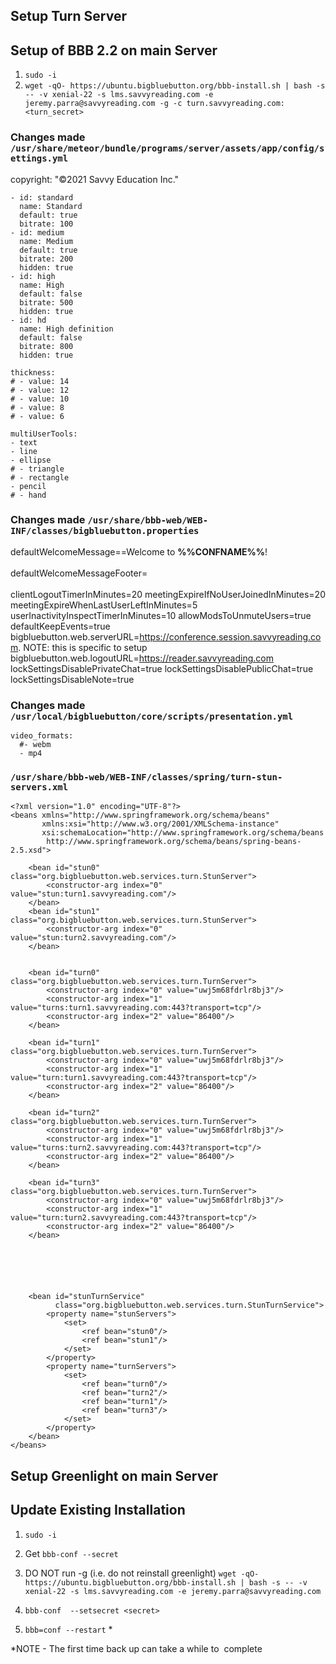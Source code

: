## Setup Turn Server

## Setup of BBB 2.2 on main Server  
1. `sudo -i`
2. `wget -qO- https://ubuntu.bigbluebutton.org/bbb-install.sh | bash -s -- -v xenial-22 -s lms.savvyreading.com -e jeremy.parra@savvyreading.com -g -c turn.savvyreading.com: <turn_secret>`

### Changes made `/usr/share/meteor/bundle/programs/server/assets/app/config/settings.yml`
copyright: "©2021 Savvy Education Inc."

```
- id: standard
  name: Standard
  default: true
  bitrate: 100
- id: medium
  name: Medium
  default: true
  bitrate: 200
  hidden: true
- id: high
  name: High
  default: false
  bitrate: 500
  hidden: true
- id: hd
  name: High definition
  default: false
  bitrate: 800
  hidden: true
```
```
thickness:
# - value: 14
# - value: 12
# - value: 10
# - value: 8
# - value: 6
```

           
```
multiUserTools:
- text
- line
- ellipse
# - triangle
# - rectangle
- pencil
# - hand
```

### Changes made `/usr/share/bbb-web/WEB-INF/classes/bigbluebutton.properties`
defaultWelcomeMessage==Welcome to <b>%%CONFNAME%%</b>!<br><br>
defaultWelcomeMessageFooter=<br><br>
clientLogoutTimerInMinutes=20
meetingExpireIfNoUserJoinedInMinutes=20
meetingExpireWhenLastUserLeftInMinutes=5
userInactivityInspectTimerInMinutes=10
allowModsToUnmuteUsers=true
defaultKeepEvents=true
bigbluebutton.web.serverURL=https://conference.session.savvyreading.com.  NOTE: this is specific to setup 
bigbluebutton.web.logoutURL=https://reader.savvyreading.com
lockSettingsDisablePrivateChat=true
lockSettingsDisablePublicChat=true
lockSettingsDisableNote=true

### Changes made `/usr/local/bigbluebutton/core/scripts/presentation.yml`
```
video_formats:
  #- webm
  - mp4
```

### `/usr/share/bbb-web/WEB-INF/classes/spring/turn-stun-servers.xml`
```
<?xml version="1.0" encoding="UTF-8"?>
<beans xmlns="http://www.springframework.org/schema/beans"
       xmlns:xsi="http://www.w3.org/2001/XMLSchema-instance"
       xsi:schemaLocation="http://www.springframework.org/schema/beans
        http://www.springframework.org/schema/beans/spring-beans-2.5.xsd">

    <bean id="stun0" class="org.bigbluebutton.web.services.turn.StunServer">
        <constructor-arg index="0" value="stun:turn1.savvyreading.com"/>
    </bean>
    <bean id="stun1" class="org.bigbluebutton.web.services.turn.StunServer">
        <constructor-arg index="0" value="stun:turn2.savvyreading.com"/>
    </bean>


    <bean id="turn0" class="org.bigbluebutton.web.services.turn.TurnServer">
        <constructor-arg index="0" value="uwj5m68fdrlr8bj3"/>
        <constructor-arg index="1" value="turns:turn1.savvyreading.com:443?transport=tcp"/>
        <constructor-arg index="2" value="86400"/>
    </bean>

    <bean id="turn1" class="org.bigbluebutton.web.services.turn.TurnServer">
        <constructor-arg index="0" value="uwj5m68fdrlr8bj3"/>
        <constructor-arg index="1" value="turn:turn1.savvyreading.com:443?transport=tcp"/>
        <constructor-arg index="2" value="86400"/>
    </bean>

    <bean id="turn2" class="org.bigbluebutton.web.services.turn.TurnServer">
        <constructor-arg index="0" value="uwj5m68fdrlr8bj3"/>
        <constructor-arg index="1" value="turns:turn2.savvyreading.com:443?transport=tcp"/>
        <constructor-arg index="2" value="86400"/>
    </bean>

    <bean id="turn3" class="org.bigbluebutton.web.services.turn.TurnServer">
        <constructor-arg index="0" value="uwj5m68fdrlr8bj3"/>
        <constructor-arg index="1" value="turn:turn2.savvyreading.com:443?transport=tcp"/>
        <constructor-arg index="2" value="86400"/>
    </bean>






    <bean id="stunTurnService"
          class="org.bigbluebutton.web.services.turn.StunTurnService">
        <property name="stunServers">
            <set>
                <ref bean="stun0"/>
                <ref bean="stun1"/>
            </set>
        </property>
        <property name="turnServers">
            <set>
                <ref bean="turn0"/>
                <ref bean="turn2"/>
                <ref bean="turn1"/>
                <ref bean="turn3"/>
            </set>
        </property>
    </bean>
</beans>

```

## Setup Greenlight on main Server

## Update Existing Installation 
1. `sudo -i`
3. Get <Secret> 
`bbb-conf --secret`

4. DO NOT run -g (i.e. do not reinstall greenlight) 
`wget -qO- https://ubuntu.bigbluebutton.org/bbb-install.sh | bash -s -- -v xenial-22 -s lms.savvyreading.com -e jeremy.parra@savvyreading.com` 
	 
3. `bbb-conf  --setsecret <secret>`
4. `bbb=conf --restart` *

*NOTE - The first time back up can take a while to  complete
